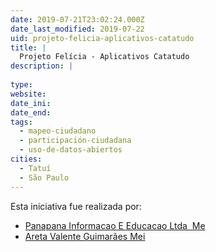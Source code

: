 ```yaml
---
date: 2019-07-21T23:02:24.000Z
date_last_modified: 2019-07-22
uid: projeto-felicia-aplicativos-catatudo
title: |
  Projeto Felícia - Aplicativos Catatudo
description: |
  
type: 
website: 
date_ini: 
date_end: 
tags:
  - mapeo-ciudadano
  - participación-ciudadana
  - uso-de-datos-abiertos
cities: 
  - Tatuí
  - São Paulo
---
```


Esta iniciativa fue realizada por:

- [Panapana Informacao E Educacao Ltda ­ Me](/organizaciones/panapana-informacao-e-educacao-ltda-me)
- [Areta Valente Guimarães Mei](/organizaciones/areta-valente-guimarães-mei)
